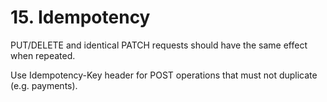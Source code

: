 # 15. Idempotency

PUT/DELETE and identical PATCH requests should have the same effect when repeated.

Use Idempotency-Key header for POST operations that must not duplicate (e.g. payments).
